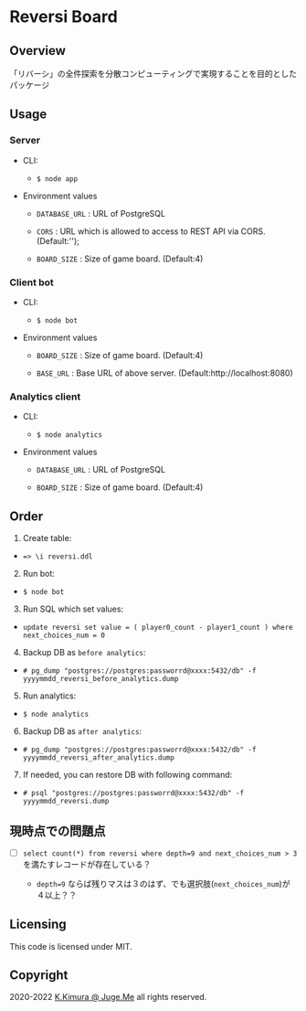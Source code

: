 # Reversi Board


## Overview

「リバーシ」の全件探索を分散コンピューティングで実現することを目的としたパッケージ


## Usage

### Server

- CLI: 

  - `$ node app`

- Environment values

  - `DATABASE_URL` : URL of PostgreSQL

  - `CORS` : URL which is allowed to access to REST API via CORS. (Default:'');

  - `BOARD_SIZE` : Size of game board. (Default:4)


### Client bot

- CLI: 

  - `$ node bot`

- Environment values

  - `BOARD_SIZE` : Size of game board. (Default:4)

  - `BASE_URL` : Base URL of above server. (Default:http://localhost:8080)


### Analytics client

- CLI: 

  - `$ node analytics`

- Environment values

  - `DATABASE_URL` : URL of PostgreSQL

  - `BOARD_SIZE` : Size of game board. (Default:4)


## Order

1. Create table:

  - `=> \i reversi.ddl`

2. Run bot:

  - `$ node bot`

3. Run SQL which set values:

  - `update reversi set value = ( player0_count - player1_count ) where next_choices_num = 0`

4. Backup DB as `before analytics`:

  - `# pg_dump "postgres://postgres:passworrd@xxxx:5432/db" -f yyyymmdd_reversi_before_analytics.dump`

5. Run analytics:

  - `$ node analytics`

6. Backup DB as `after analytics`:

  - `# pg_dump "postgres://postgres:passworrd@xxxx:5432/db" -f yyyymmdd_reversi_after_analytics.dump`

7. If needed, you can restore DB with following command:

  - `# psql "postgres://postgres:passworrd@xxxx:5432/db" -f yyyymmdd_reversi.dump`


## 現時点での問題点

- [ ] `select count(*) from reversi where depth=9 and next_choices_num > 3` を満たすレコードが存在している？

  - `depth=9` ならば残りマスは３のはず、でも選択肢(`next_choices_num`)が４以上？？


## Licensing

This code is licensed under MIT.


## Copyright

2020-2022  [K.Kimura @ Juge.Me](https://github.com/dotnsf) all rights reserved.

